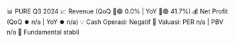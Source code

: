 📊 PURE Q3 2024
📈 Revenue (QoQ 🔼🟢 0.0% | YoY 🔼🟢 41.7%)
💰 Net Profit (QoQ ⏺️ n/a | YoY ⏺️ n/a)
💡 Cash Operasi: Negatif
🧮 Valuasi: PER n/a | PBV n/a
🧱 Fundamental stabil
